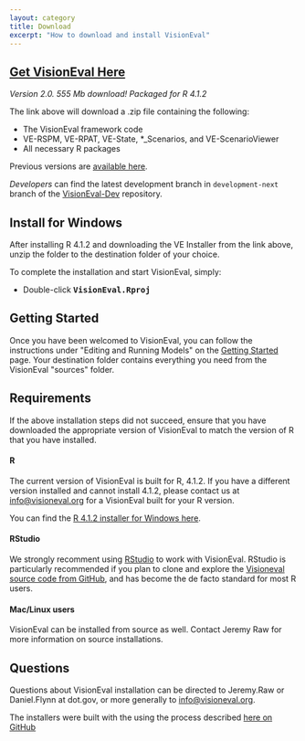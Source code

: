 ```yaml
---
layout: category
title: Download
excerpt: "How to download and install VisionEval"
---
```


## [Get VisionEval Here](https://github.com/VisionEval/VisionEval/releases/download/public-2.0/VE-2.0-Installer-Windows-R4.1.2_2022-01-03.zip)

*Version 2.0. 555 Mb download! Packaged for R 4.1.2*

The link above will download a .zip file containing the following:
 - The VisionEval framework code
 - VE-RSPM, VE-RPAT, VE-State, *_Scenarios, and VE-ScenarioViewer
 - All necessary R packages

Previous versions are [available here](https://github.com/VisionEval/VisionEval-Dev/releases).

*Developers* can find the latest development branch in `development-next` branch of the [VisionEval-Dev](https://github.com/VisionEval/VisionEval-Dev) repository.

## Install for Windows

After installing R 4.1.2 and downloading the VE Installer from the link above, unzip the folder to the destination folder of your choice.

To complete the installation and start VisionEval, simply:
   - Double-click **<tt>VisionEval.Rproj</tt>**

## Getting Started

Once you have been welcomed to VisionEval, you can follow the instructions under "Editing and Running Models" on the
<a href="https://visioneval.org/docs/getting-started.html#editrun">Getting Started</a> page.
Your destination folder contains everything you need from the VisionEval "sources" folder.

## Requirements

If the above installation steps did not succeed, ensure that you have downloaded the appropriate version of VisionEval to match the version of R that you have installed.

#### R

The current version of VisionEval is built for R, 4.1.2.  If you have a different version installed and cannot install 4.1.2, please contact us at <a href="mailto:info@visioneval.org">info@visioneval.org</a> for a VisionEval built for your R version.

You can find the <a
href="https://cran.r-project.org/bin/windows/base/" target="_blank">R 4.1.2 installer for Windows here</a>.

#### RStudio

We strongly recomment using <a href="https://www.rstudio.com/products/rstudio/#Desktop" target="_blank">RStudio</a> to work with VisionEval. RStudio is particularly recommended if you plan to clone and explore the
<a target="_blank" href="https://github.com/VisionEval/VisionEval">Visioneval source code from GitHub</a>, and has become the de facto standard for most R users.

#### Mac/Linux users
VisionEval can be installed from source as well. Contact Jeremy Raw for more information on source installations.

## Questions

Questions about VisionEval installation can be directed to Jeremy.Raw or Daniel.Flynn at dot.gov, or more generally to <a href="mailto:info@visioneval.org">info@visioneval.org</a>.

The installers were built with the using the process described <a target="_blank" href="https://github.com/VisionEval/VisionEval-Dev/blob/development/build/Building.md">here on GitHub</a>

<!-- removed between title and excerpt: <span class="entry-date"><time datetime="{{ post.date | date_to_xmlschema }}">{{ post.date | date: "%B %d, %Y" }}</time></span> -->
